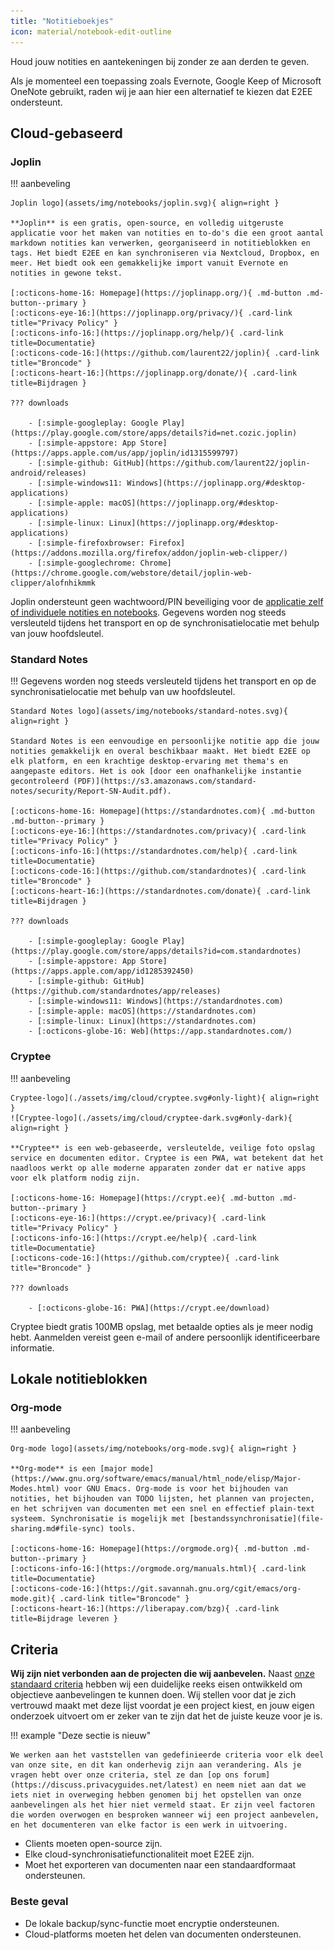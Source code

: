 ```yaml
---
title: "Notitieboekjes"
icon: material/notebook-edit-outline
---
```


Houd jouw notities en aantekeningen bij zonder ze aan derden te geven.

Als je momenteel een toepassing zoals Evernote, Google Keep of Microsoft OneNote gebruikt, raden wij je aan hier een alternatief te kiezen dat E2EE ondersteunt.

## Cloud-gebaseerd

### Joplin

!!! aanbeveling

    Joplin logo](assets/img/notebooks/joplin.svg){ align=right }
    
    **Joplin** is een gratis, open-source, en volledig uitgeruste applicatie voor het maken van notities en to-do's die een groot aantal markdown notities kan verwerken, georganiseerd in notitieblokken en tags. Het biedt E2EE en kan synchroniseren via Nextcloud, Dropbox, en meer. Het biedt ook een gemakkelijke import vanuit Evernote en notities in gewone tekst.
    
    [:octicons-home-16: Homepage](https://joplinapp.org/){ .md-button .md-button--primary }
    [:octicons-eye-16:](https://joplinapp.org/privacy/){ .card-link title="Privacy Policy" }
    [:octicons-info-16:](https://joplinapp.org/help/){ .card-link title=Documentatie}
    [:octicons-code-16:](https://github.com/laurent22/joplin){ .card-link title="Broncode" }
    [:octicons-heart-16:](https://joplinapp.org/donate/){ .card-link title=Bijdragen }
    
    ??? downloads
    
        - [:simple-googleplay: Google Play](https://play.google.com/store/apps/details?id=net.cozic.joplin)
        - [:simple-appstore: App Store](https://apps.apple.com/us/app/joplin/id1315599797)
        - [:simple-github: GitHub](https://github.com/laurent22/joplin-android/releases)
        - [:simple-windows11: Windows](https://joplinapp.org/#desktop-applications)
        - [:simple-apple: macOS](https://joplinapp.org/#desktop-applications)
        - [:simple-linux: Linux](https://joplinapp.org/#desktop-applications)
        - [:simple-firefoxbrowser: Firefox](https://addons.mozilla.org/firefox/addon/joplin-web-clipper/)
        - [:simple-googlechrome: Chrome](https://chrome.google.com/webstore/detail/joplin-web-clipper/alofnhikmmk

Joplin ondersteunt geen wachtwoord/PIN beveiliging voor de [applicatie zelf of individuele notities en notebooks](https://github.com/laurent22/joplin/issues/289). Gegevens worden nog steeds versleuteld tijdens het transport en op de synchronisatielocatie met behulp van jouw hoofdsleutel.

### Standard Notes

!!! Gegevens worden nog steeds versleuteld tijdens het transport en op de synchronisatielocatie met behulp van uw hoofdsleutel.

    Standard Notes logo](assets/img/notebooks/standard-notes.svg){ align=right }
    
    Standard Notes is een eenvoudige en persoonlijke notitie app die jouw notities gemakkelijk en overal beschikbaar maakt. Het biedt E2EE op elk platform, en een krachtige desktop-ervaring met thema's en aangepaste editors. Het is ook [door een onafhankelijke instantie gecontroleerd (PDF)](https://s3.amazonaws.com/standard-notes/security/Report-SN-Audit.pdf).
    
    [:octicons-home-16: Homepage](https://standardnotes.com){ .md-button .md-button--primary }
    [:octicons-eye-16:](https://standardnotes.com/privacy){ .card-link title="Privacy Policy" }
    [:octicons-info-16:](https://standardnotes.com/help){ .card-link title=Documentatie}
    [:octicons-code-16:](https://github.com/standardnotes){ .card-link title="Broncode" }
    [:octicons-heart-16:](https://standardnotes.com/donate){ .card-link title=Bijdragen }
    
    ??? downloads
    
        - [:simple-googleplay: Google Play](https://play.google.com/store/apps/details?id=com.standardnotes)
        - [:simple-appstore: App Store](https://apps.apple.com/app/id1285392450)
        - [:simple-github: GitHub](https://github.com/standardnotes/app/releases)
        - [:simple-windows11: Windows](https://standardnotes.com)
        - [:simple-apple: macOS](https://standardnotes.com)
        - [:simple-linux: Linux](https://standardnotes.com)
        - [:octicons-globe-16: Web](https://app.standardnotes.com/)

### Cryptee

!!! aanbeveling

    Cryptee-logo](./assets/img/cloud/cryptee.svg#only-light){ align=right }
    ![Cryptee-logo](./assets/img/cloud/cryptee-dark.svg#only-dark){ align=right }
    
    **Cryptee** is een web-gebaseerde, versleutelde, veilige foto opslag service en documenten editor. Cryptee is een PWA, wat betekent dat het naadloos werkt op alle moderne apparaten zonder dat er native apps voor elk platform nodig zijn.
    
    [:octicons-home-16: Homepage](https://crypt.ee){ .md-button .md-button--primary }
    [:octicons-eye-16:](https://crypt.ee/privacy){ .card-link title="Privacy Policy" }
    [:octicons-info-16:](https://crypt.ee/help){ .card-link title=Documentatie}
    [:octicons-code-16:](https://github.com/cryptee){ .card-link title="Broncode" }
    
    ??? downloads
    
        - [:octicons-globe-16: PWA](https://crypt.ee/download)

Cryptee biedt gratis 100MB opslag, met betaalde opties als je meer nodig hebt. Aanmelden vereist geen e-mail of andere persoonlijk identificeerbare informatie.

## Lokale notitieblokken

### Org-mode

!!! aanbeveling

    Org-mode logo](assets/img/notebooks/org-mode.svg){ align=right }
    
    **Org-mode** is een [major mode](https://www.gnu.org/software/emacs/manual/html_node/elisp/Major-Modes.html) voor GNU Emacs. Org-mode is voor het bijhouden van notities, het bijhouden van TODO lijsten, het plannen van projecten, en het schrijven van documenten met een snel en effectief plain-text systeem. Synchronisatie is mogelijk met [bestandssynchronisatie](file-sharing.md#file-sync) tools.
    
    [:octicons-home-16: Homepage](https://orgmode.org){ .md-button .md-button--primary }
    [:octicons-info-16:](https://orgmode.org/manuals.html){ .card-link title=Documentatie}
    [:octicons-code-16:](https://git.savannah.gnu.org/cgit/emacs/org-mode.git){ .card-link title="Broncode" }
    [:octicons-heart-16:](https://liberapay.com/bzg){ .card-link title=Bijdrage leveren }

## Criteria

**Wij zijn niet verbonden aan de projecten die wij aanbevelen.** Naast [onze standaard criteria](about/criteria.md) hebben wij een duidelijke reeks eisen ontwikkeld om objectieve aanbevelingen te kunnen doen. Wij stellen voor dat je zich vertrouwd maakt met deze lijst voordat je een project kiest, en jouw eigen onderzoek uitvoert om er zeker van te zijn dat het de juiste keuze voor je is.

!!! example "Deze sectie is nieuw"

    We werken aan het vaststellen van gedefinieerde criteria voor elk deel van onze site, en dit kan onderhevig zijn aan verandering. Als je vragen hebt over onze criteria, stel ze dan [op ons forum](https://discuss.privacyguides.net/latest) en neem niet aan dat we iets niet in overweging hebben genomen bij het opstellen van onze aanbevelingen als het hier niet vermeld staat. Er zijn veel factoren die worden overwogen en besproken wanneer wij een project aanbevelen, en het documenteren van elke factor is een werk in uitvoering.

- Clients moeten open-source zijn.
- Elke cloud-synchronisatiefunctionaliteit moet E2EE zijn.
- Moet het exporteren van documenten naar een standaardformaat ondersteunen.

### Beste geval

- De lokale backup/sync-functie moet encryptie ondersteunen.
- Cloud-platforms moeten het delen van documenten ondersteunen.
